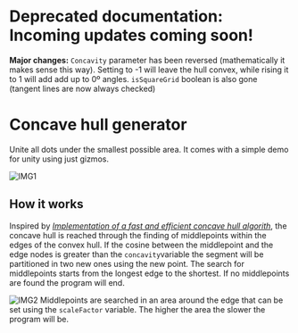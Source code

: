 # Deprecated documentation: Incoming updates coming soon!
**Major changes:** `Concavity` parameter has been reversed (mathematically it makes sense this way). Setting  to -1 will leave the hull convex, while rising it to 1 will add add up to 0º angles. `isSquareGrid` boolean is also gone (tangent lines are now always checked)

# Concave hull generator
Unite all dots under the smallest possible area. It comes with a simple demo for unity using just gizmos.

![IMG1](https://github.com/Liagson/ConcaveHullGenerator/blob/master/Pics/Concavity.png)
## How it works
Inspired by *[Implementation of a fast and efficient concave hull algorith](http://www.it.uu.se/edu/course/homepage/projektTDB/ht13/project10/Project-10-report.pdf)*, the concave hull is reached through the finding of middlepoints within the edges of the convex hull. If the cosine between the middlepoint and the edge nodes is greater than the `concavity`variable the segment will be partitioned in two new ones using the new point. The search for middlepoints starts from the longest edge to the shortest. If no middlepoints are found the program will end.

![IMG2](https://raw.githubusercontent.com/Liagson/ConcaveHullGenerator/master/Pics/Steps.png)
Middlepoints are searched in an area around the edge that can be set using the `scaleFactor` variable. The higher the area the slower the program will be.
